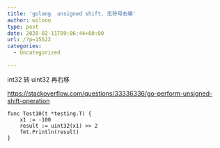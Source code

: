 ```yaml
---
title: 'golang  unsigned shift, 无符号右移'
author: wiloon
type: post
date: 2020-02-11T09:06:44+00:00
url: /?p=15522
categories:
  - Uncategorized

---
```

int32 转 uint32 再右移

https://stackoverflow.com/questions/33336336/go-perform-unsigned-shift-operation

```golang
func Test10(t *testing.T) {
    x1 := -100
    result := uint32(x1) >> 2
    fmt.Println(result)
}

```